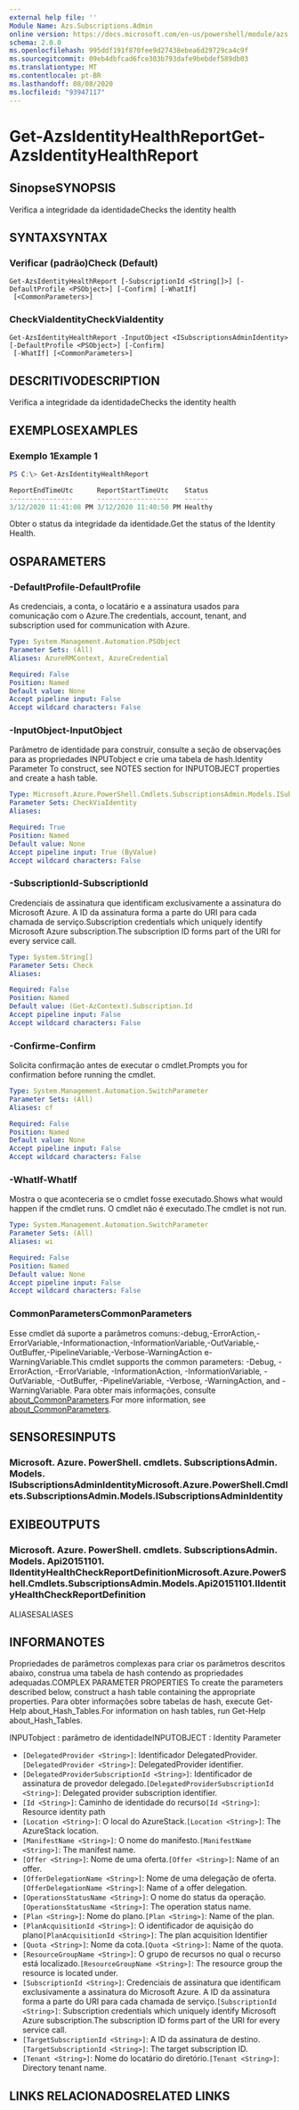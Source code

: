 ```yaml
---
external help file: ''
Module Name: Azs.Subscriptions.Admin
online version: https://docs.microsoft.com/en-us/powershell/module/azs.subscriptions.admin/get-azsidentityhealthreport
schema: 2.0.0
ms.openlocfilehash: 995ddf191f870fee9d27438ebea6d29729ca4c9f
ms.sourcegitcommit: 09eb4dbfcad6fce303b793dafe9bebdef589db03
ms.translationtype: MT
ms.contentlocale: pt-BR
ms.lasthandoff: 08/08/2020
ms.locfileid: "93947117"
---
```

# <span data-ttu-id="cf681-101">Get-AzsIdentityHealthReport</span><span class="sxs-lookup"><span data-stu-id="cf681-101">Get-AzsIdentityHealthReport</span></span>

## <span data-ttu-id="cf681-102">Sinopse</span><span class="sxs-lookup"><span data-stu-id="cf681-102">SYNOPSIS</span></span>
<span data-ttu-id="cf681-103">Verifica a integridade da identidade</span><span class="sxs-lookup"><span data-stu-id="cf681-103">Checks the identity health</span></span>

## <span data-ttu-id="cf681-104">SYNTAX</span><span class="sxs-lookup"><span data-stu-id="cf681-104">SYNTAX</span></span>

### <span data-ttu-id="cf681-105">Verificar (padrão)</span><span class="sxs-lookup"><span data-stu-id="cf681-105">Check (Default)</span></span>
```
Get-AzsIdentityHealthReport [-SubscriptionId <String[]>] [-DefaultProfile <PSObject>] [-Confirm] [-WhatIf]
 [<CommonParameters>]
```

### <span data-ttu-id="cf681-106">CheckViaIdentity</span><span class="sxs-lookup"><span data-stu-id="cf681-106">CheckViaIdentity</span></span>
```
Get-AzsIdentityHealthReport -InputObject <ISubscriptionsAdminIdentity> [-DefaultProfile <PSObject>] [-Confirm]
 [-WhatIf] [<CommonParameters>]
```

## <span data-ttu-id="cf681-107">DESCRITIVO</span><span class="sxs-lookup"><span data-stu-id="cf681-107">DESCRIPTION</span></span>
<span data-ttu-id="cf681-108">Verifica a integridade da identidade</span><span class="sxs-lookup"><span data-stu-id="cf681-108">Checks the identity health</span></span>

## <span data-ttu-id="cf681-109">EXEMPLOS</span><span class="sxs-lookup"><span data-stu-id="cf681-109">EXAMPLES</span></span>

### <span data-ttu-id="cf681-110">Exemplo 1</span><span class="sxs-lookup"><span data-stu-id="cf681-110">Example 1</span></span>
```powershell
PS C:\> Get-AzsIdentityHealthReport

ReportEndTimeUtc      ReportStartTimeUtc    Status 
----------------      ------------------    ------ 
3/12/2020 11:41:08 PM 3/12/2020 11:40:50 PM Healthy
```

<span data-ttu-id="cf681-111">Obter o status da integridade da identidade.</span><span class="sxs-lookup"><span data-stu-id="cf681-111">Get the status of the Identity Health.</span></span>

## <span data-ttu-id="cf681-112">OS</span><span class="sxs-lookup"><span data-stu-id="cf681-112">PARAMETERS</span></span>

### <span data-ttu-id="cf681-113">-DefaultProfile</span><span class="sxs-lookup"><span data-stu-id="cf681-113">-DefaultProfile</span></span>
<span data-ttu-id="cf681-114">As credenciais, a conta, o locatário e a assinatura usados para comunicação com o Azure.</span><span class="sxs-lookup"><span data-stu-id="cf681-114">The credentials, account, tenant, and subscription used for communication with Azure.</span></span>

```yaml
Type: System.Management.Automation.PSObject
Parameter Sets: (All)
Aliases: AzureRMContext, AzureCredential

Required: False
Position: Named
Default value: None
Accept pipeline input: False
Accept wildcard characters: False

```

### <span data-ttu-id="cf681-115">-InputObject</span><span class="sxs-lookup"><span data-stu-id="cf681-115">-InputObject</span></span>
<span data-ttu-id="cf681-116">Parâmetro de identidade para construir, consulte a seção de observações para as propriedades INPUTobject e crie uma tabela de hash.</span><span class="sxs-lookup"><span data-stu-id="cf681-116">Identity Parameter To construct, see NOTES section for INPUTOBJECT properties and create a hash table.</span></span>

```yaml
Type: Microsoft.Azure.PowerShell.Cmdlets.SubscriptionsAdmin.Models.ISubscriptionsAdminIdentity
Parameter Sets: CheckViaIdentity
Aliases:

Required: True
Position: Named
Default value: None
Accept pipeline input: True (ByValue)
Accept wildcard characters: False

```

### <span data-ttu-id="cf681-117">-SubscriptionId</span><span class="sxs-lookup"><span data-stu-id="cf681-117">-SubscriptionId</span></span>
<span data-ttu-id="cf681-118">Credenciais de assinatura que identificam exclusivamente a assinatura do Microsoft Azure. A ID da assinatura forma a parte do URI para cada chamada de serviço.</span><span class="sxs-lookup"><span data-stu-id="cf681-118">Subscription credentials which uniquely identify Microsoft Azure subscription.The subscription ID forms part of the URI for every service call.</span></span>

```yaml
Type: System.String[]
Parameter Sets: Check
Aliases:

Required: False
Position: Named
Default value: (Get-AzContext).Subscription.Id
Accept pipeline input: False
Accept wildcard characters: False

```

### <span data-ttu-id="cf681-119">-Confirme</span><span class="sxs-lookup"><span data-stu-id="cf681-119">-Confirm</span></span>
<span data-ttu-id="cf681-120">Solicita confirmação antes de executar o cmdlet.</span><span class="sxs-lookup"><span data-stu-id="cf681-120">Prompts you for confirmation before running the cmdlet.</span></span>

```yaml
Type: System.Management.Automation.SwitchParameter
Parameter Sets: (All)
Aliases: cf

Required: False
Position: Named
Default value: None
Accept pipeline input: False
Accept wildcard characters: False

```

### <span data-ttu-id="cf681-121">-WhatIf</span><span class="sxs-lookup"><span data-stu-id="cf681-121">-WhatIf</span></span>
<span data-ttu-id="cf681-122">Mostra o que aconteceria se o cmdlet fosse executado.</span><span class="sxs-lookup"><span data-stu-id="cf681-122">Shows what would happen if the cmdlet runs.</span></span>
<span data-ttu-id="cf681-123">O cmdlet não é executado.</span><span class="sxs-lookup"><span data-stu-id="cf681-123">The cmdlet is not run.</span></span>

```yaml
Type: System.Management.Automation.SwitchParameter
Parameter Sets: (All)
Aliases: wi

Required: False
Position: Named
Default value: None
Accept pipeline input: False
Accept wildcard characters: False

```

### <span data-ttu-id="cf681-124">CommonParameters</span><span class="sxs-lookup"><span data-stu-id="cf681-124">CommonParameters</span></span>
<span data-ttu-id="cf681-125">Esse cmdlet dá suporte a parâmetros comuns:-debug,-ErrorAction,-ErrorVariable,-Informationaction,-InformationVariable,-OutVariable,-OutBuffer,-PipelineVariable,-Verbose-WarningAction e-WarningVariable.</span><span class="sxs-lookup"><span data-stu-id="cf681-125">This cmdlet supports the common parameters: -Debug, -ErrorAction, -ErrorVariable, -InformationAction, -InformationVariable, -OutVariable, -OutBuffer, -PipelineVariable, -Verbose, -WarningAction, and -WarningVariable.</span></span> <span data-ttu-id="cf681-126">Para obter mais informações, consulte [about_CommonParameters](http://go.microsoft.com/fwlink/?LinkID=113216).</span><span class="sxs-lookup"><span data-stu-id="cf681-126">For more information, see [about_CommonParameters](http://go.microsoft.com/fwlink/?LinkID=113216).</span></span>

## <span data-ttu-id="cf681-127">SENSORES</span><span class="sxs-lookup"><span data-stu-id="cf681-127">INPUTS</span></span>

### <span data-ttu-id="cf681-128">Microsoft. Azure. PowerShell. cmdlets. SubscriptionsAdmin. Models. ISubscriptionsAdminIdentity</span><span class="sxs-lookup"><span data-stu-id="cf681-128">Microsoft.Azure.PowerShell.Cmdlets.SubscriptionsAdmin.Models.ISubscriptionsAdminIdentity</span></span>

## <span data-ttu-id="cf681-129">EXIBE</span><span class="sxs-lookup"><span data-stu-id="cf681-129">OUTPUTS</span></span>

### <span data-ttu-id="cf681-130">Microsoft. Azure. PowerShell. cmdlets. SubscriptionsAdmin. Models. Api20151101. IIdentityHealthCheckReportDefinition</span><span class="sxs-lookup"><span data-stu-id="cf681-130">Microsoft.Azure.PowerShell.Cmdlets.SubscriptionsAdmin.Models.Api20151101.IIdentityHealthCheckReportDefinition</span></span>

<span data-ttu-id="cf681-131">ALIASES</span><span class="sxs-lookup"><span data-stu-id="cf681-131">ALIASES</span></span>

## <span data-ttu-id="cf681-132">INFORMA</span><span class="sxs-lookup"><span data-stu-id="cf681-132">NOTES</span></span>

<span data-ttu-id="cf681-133">Propriedades de parâmetros complexas para criar os parâmetros descritos abaixo, construa uma tabela de hash contendo as propriedades adequadas.</span><span class="sxs-lookup"><span data-stu-id="cf681-133">COMPLEX PARAMETER PROPERTIES To create the parameters described below, construct a hash table containing the appropriate properties.</span></span> <span data-ttu-id="cf681-134">Para obter informações sobre tabelas de hash, execute Get-Help about_Hash_Tables.</span><span class="sxs-lookup"><span data-stu-id="cf681-134">For information on hash tables, run Get-Help about_Hash_Tables.</span></span>

<span data-ttu-id="cf681-135">INPUTobject <ISubscriptionsAdminIdentity> : parâmetro de identidade</span><span class="sxs-lookup"><span data-stu-id="cf681-135">INPUTOBJECT <ISubscriptionsAdminIdentity>: Identity Parameter</span></span>
  - <span data-ttu-id="cf681-136">`[DelegatedProvider <String>]`: Identificador DelegatedProvider.</span><span class="sxs-lookup"><span data-stu-id="cf681-136">`[DelegatedProvider <String>]`: DelegatedProvider identifier.</span></span>
  - <span data-ttu-id="cf681-137">`[DelegatedProviderSubscriptionId <String>]`: Identificador de assinatura de provedor delegado.</span><span class="sxs-lookup"><span data-stu-id="cf681-137">`[DelegatedProviderSubscriptionId <String>]`: Delegated provider subscription identifier.</span></span>
  - <span data-ttu-id="cf681-138">`[Id <String>]`: Caminho de identidade do recurso</span><span class="sxs-lookup"><span data-stu-id="cf681-138">`[Id <String>]`: Resource identity path</span></span>
  - <span data-ttu-id="cf681-139">`[Location <String>]`: O local do AzureStack.</span><span class="sxs-lookup"><span data-stu-id="cf681-139">`[Location <String>]`: The AzureStack location.</span></span>
  - <span data-ttu-id="cf681-140">`[ManifestName <String>]`: O nome do manifesto.</span><span class="sxs-lookup"><span data-stu-id="cf681-140">`[ManifestName <String>]`: The manifest name.</span></span>
  - <span data-ttu-id="cf681-141">`[Offer <String>]`: Nome de uma oferta.</span><span class="sxs-lookup"><span data-stu-id="cf681-141">`[Offer <String>]`: Name of an offer.</span></span>
  - <span data-ttu-id="cf681-142">`[OfferDelegationName <String>]`: Nome de uma delegação de oferta.</span><span class="sxs-lookup"><span data-stu-id="cf681-142">`[OfferDelegationName <String>]`: Name of a offer delegation.</span></span>
  - <span data-ttu-id="cf681-143">`[OperationsStatusName <String>]`: O nome do status da operação.</span><span class="sxs-lookup"><span data-stu-id="cf681-143">`[OperationsStatusName <String>]`: The operation status name.</span></span>
  - <span data-ttu-id="cf681-144">`[Plan <String>]`: Nome do plano.</span><span class="sxs-lookup"><span data-stu-id="cf681-144">`[Plan <String>]`: Name of the plan.</span></span>
  - <span data-ttu-id="cf681-145">`[PlanAcquisitionId <String>]`: O identificador de aquisição do plano</span><span class="sxs-lookup"><span data-stu-id="cf681-145">`[PlanAcquisitionId <String>]`: The plan acquisition Identifier</span></span>
  - <span data-ttu-id="cf681-146">`[Quota <String>]`: Nome da cota.</span><span class="sxs-lookup"><span data-stu-id="cf681-146">`[Quota <String>]`: Name of the quota.</span></span>
  - <span data-ttu-id="cf681-147">`[ResourceGroupName <String>]`: O grupo de recursos no qual o recurso está localizado.</span><span class="sxs-lookup"><span data-stu-id="cf681-147">`[ResourceGroupName <String>]`: The resource group the resource is located under.</span></span>
  - <span data-ttu-id="cf681-148">`[SubscriptionId <String>]`: Credenciais de assinatura que identificam exclusivamente a assinatura do Microsoft Azure. A ID da assinatura forma a parte do URI para cada chamada de serviço.</span><span class="sxs-lookup"><span data-stu-id="cf681-148">`[SubscriptionId <String>]`: Subscription credentials which uniquely identify Microsoft Azure subscription.The subscription ID forms part of the URI for every service call.</span></span>
  - <span data-ttu-id="cf681-149">`[TargetSubscriptionId <String>]`: A ID da assinatura de destino.</span><span class="sxs-lookup"><span data-stu-id="cf681-149">`[TargetSubscriptionId <String>]`: The target subscription ID.</span></span>
  - <span data-ttu-id="cf681-150">`[Tenant <String>]`: Nome do locatário do diretório.</span><span class="sxs-lookup"><span data-stu-id="cf681-150">`[Tenant <String>]`: Directory tenant name.</span></span>

## <span data-ttu-id="cf681-151">LINKS RELACIONADOS</span><span class="sxs-lookup"><span data-stu-id="cf681-151">RELATED LINKS</span></span>

